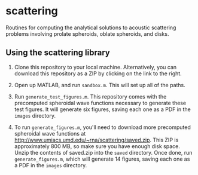 scattering
==========

Routines for computing the analytical solutions to acoustic scattering problems involving prolate spheroids, oblate spheroids, and disks.

## Using the scattering library ##

1. Clone this repository to your local machine.
Alternatively, you can download this repository as a ZIP by clicking on the link to the right.

2. Open up MATLAB, and run `sandbox.m`.
This will set up all of the paths.

3. Run `generate_test_figures.m`.
This repository comes with the precomputed spheroidal wave functions necessary to generate these test figures.
It will generate six figures, saving each one as a PDF in the `images` directory.

4. To run `generate_figures.m`, you'll need to download more precomputed spheroidal wave functions at http://www.umiacs.umd.edu/~rna/scattering/saved.zip.
This ZIP is approximately 800 MB, so make sure you have enough disk space.
Unzip the contents of saved.zip into the `saved` directory.
Once done, run `generate_figures.m`, which will generate 14 figures, saving each one as a PDF in the `images` directory.

